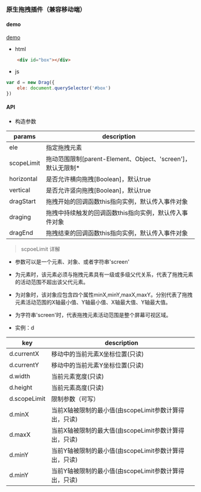 ### 原生拖拽插件（兼容移动端）

#### demo
[demo](https://wangzongxu.github.io/plugins/Drag/)
 - html
```html
    <div id="box"></div>
```
 - js
```javascript
var d = new Drag({
    ele: document.querySelector('#box')
})
```

#### API
- 构造参数

params | description
---|---
ele | 指定拖拽元素
scopeLimit | 拖动范围限制[parent-Element、Object、'screen']，默认无限制*
horizontal | 是否允许横向拖拽[Boolean]，默认true
vertical | 是否允许竖向拖拽[Boolean]，默认true
dragStart | 拖拽开始的回调函数this指向实例，默认传入事件对象
draging | 拖拽中持续触发的回调函数this指向实例，默认传入事件对象
dragEnd | 拖拽结束的回调函数this指向实例，默认传入事件对象

> scpoeLimit 详解
- 参数可以是一个元素、对象、或者字符串'screen'
 - 为元素时，该元素必须与拖拽元素具有一级或多级父代关系，代表了拖拽元素的活动范围不超出该父代元素。
 - 为对象时，该对象应包含四个属性minX,minY,maxX,maxY。分别代表了拖拽元素活动范围的X轴最小值、Y轴最小值、X轴最大值、Y轴最大值。
 - 为字符串'screen'时，代表拖拽元素活动范围是整个屏幕可视区域。


 - 实例：d

key | description
---|---
d.currentX | 移动中的当前元素X坐标位置(只读)
d.currentY | 移动中的当前元素Y坐标位置(只读)
d.width | 当前元素宽度(只读)
d.height | 当前元素高度(只读)
d.scopeLimit | 限制参数（可写）
d.minX | 当前X轴被限制的最小值(由scopeLimit参数计算得出，只读)
d.maxX | 当前X轴被限制的最大值(由scopeLimit参数计算得出，只读)
d.minY | 当前Y轴被限制的最小值(由scopeLimit参数计算得出，只读)
d.minY | 当前Y轴被限制的最小值(由scopeLimit参数计算得出，只读)
